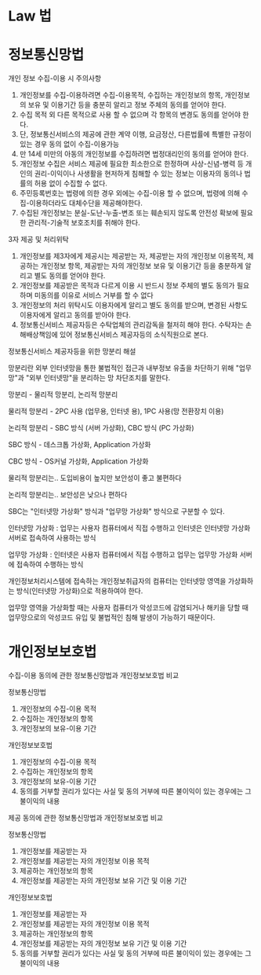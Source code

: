 # Law 법

# 정보통신망법

개인 정보 수집-이용 시 주의사항

1. 개인정보를 수집-이용하려면 수집-이용목적, 수집하는 개인정보의 항목, 개인정보의 보유 및 이용기간 등을 충분히 알리고 정보 주체의 동의를 얻어야 한다.
2. 수집 목적 외 다른 목적으로 사용 할 수 없으며 각 항목의 변경도 동의를 얻어야 한다.
3. 단, 정보통신서비스의 제공에 관한 계약 이행, 요금정산, 다른법률에 특별한 규정이 있는 경우 동의 없이 수집-이용가능
4. 만 14세 미만의 아동의 개인정보를 수집하려면 법정대리인의 동의를 얻어야 한다.
5. 개인정보 수집은 서비스 제공에 필요한 최소한으로 한정하며 사상-신념-병력 등 개인의 권리-이익이나 사생활을 현저하게 침해할 수 있는 정보는 이용자의 동의나 법률의 허용 없이 수집할 수 없다.
6. 주민등록번호는 법령에 의한 경우 외에는 수집-이용 할 수 없으며, 법령에 의해 수집-이용하더라도 대체수단을 제공해야한다.
7. 수집된 개인정보는 분실-도난-누출-변조 또는 훼손되지 않도록 안전성 확보에 필요한 관리적-기술적 보호조치를 취해야 한다.

3자 제공 및 처리위탁

1. 개인정보를 제3자에게 제공시는 제공받는 자, 제공받는 자의 개인정보 이용목적, 제공하는 개인정보 항목, 제공받는 자의 개인정보 보유 및 이용기간 등을 충분하게 알리고 별도 동의를 얻어야 한다.
2. 개인정보를 제공받은 목적과 다르게 이용 시 반드시 정보 주체의 별도 동의가 필요하며 미동의를 이유로 서비스 거부를 할 수 없다
3. 개인정보의 처리 위탁시도 이용자에게 알리고 별도 동의를 받으며, 변경된 사항도 이용자에게 알리고 동의를 받아야 한다.
4. 정보통신서비스 제공자등은 수탁업체의 관리감독을 철저히 해야 한다. 수탁자는 손해배상책임에 있어 정보통신서비스 제공자등의 소식직원으로 본다.

정보통신서비스 제공자등을 위한 망분리 해설

망분리란 외부 인터넷망을 통한 불법적인 접근과 내부정보 유출을 차단하기 위해 "업무망"과 "외부 인터넷망"을 분리하는 망 차단조치를 말한다.

망분리 - 물리적 망분리, 논리적 망분리

물리적 망분리 - 2PC 사용 (업무용, 인터넷 용), 1PC 사용(망 전환장치 이용)

논리적 망분리 - SBC 방식 (서버 가상화), CBC 방식 (PC 가상화)

SBC 방식 - 데스크톱 가상화, Application 가상화

CBC 방식 - OS커널 가상화, Application 가상화

물리적 망분리는.. 도입비용이 높지만 보안성이 좋고 불편하다

논리적 망분리는.. 보안성은 낮으나 편하다

SBC는 "인터넷망 가상화" 방식과 "업무망 가상화" 방식으로 구분할 수 있다.

인터넷망 가상화 : 업무는 사용자 컴퓨터에서 직접 수행하고 인터넷은 인터넷망 가상화 서버로 접속하여 사용하는 방식

업무망 가상화 : 인터넷은 사용자 컴퓨터에서 직접 수행하고 업무는 업무망 가상화 서버에 접속하여 수행하는 방식

개인정보처리시스템에 접속하는 개인정보취급자의 컴퓨터는 인터넷망 영역을 가상화하는 방식(인터넷망 가상화)으로 적용하여야 한다.

업무망 영역을 가상화할 때는 사용자 컴퓨터가 악성코드에 감염되거나 해키을 당할 때 업무망으로의 악성코드 유입 및 불법적인 침해 발생이 가능하기 때문이다.

# 개인정보보호법

수집-이용 동의에 관한 정보통신망법과 개인정보보호법 비교

정보통신망법

1. 개인정보의 수집-이용 목적
2. 수집하는 개인정보의 항목
3. 개인정보의 보유-이용 기간

개인정보보호법

1. 개인정보의 수집-이용 목적
2. 수집하는 개인정보의 항목
3. 개인정보의 보유-이용 기간
4. 동의를 거부할 권리가 있다는 사실 및 동의 거부에 따른 불이익이 있는 경우에는 그 불이익의 내용

제공 동의에 관한 정보통신망법과 개인정보보호법 비교

정보통신망법

1. 개인정보를 제공받는 자
2. 개인정보를 제공받는 자의 개인정보 이용 목적
3. 제공하는 개인정보의 항목
4. 개인정보를 제공받는 자의 개인정보 보유 기간 및 이용 기간

개인정보보호법

1. 개인정보를 제공받는 자
2. 개인정보를 제공받는 자의 개인정보 이용 목적
3. 제공하는 개인정보의 항목
4. 개인정보를 제공받는 자의 개인정보 보유 기간 및 이용 기간
5. 동의를 거부할 권리가 있다는 사실 및 동의 거부에 따른 불이익이 있는 경우에는 그 불이익의 내용

